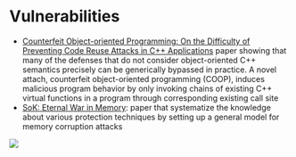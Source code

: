 # Vulnerabilities

 - [Counterfeit Object-oriented Programming: On the Difficulty of Preventing Code Reuse Attacks in C++ Applications](https://www.computer.org/csdl/proceedings-article/sp/2015/6949a745/17D45VsBU41)
   paper showing that many of the defenses that do not consider
   object-oriented C++ semantics precisely can be generically bypassed in
   practice. A novel attach, counterfeit object-oriented programming (COOP), induces malicious program behavior by only invoking
   chains of existing C++ virtual functions in a program through corresponding existing call site
 - [SoK: Eternal War in Memory](https://people.eecs.berkeley.edu/~dawnsong/papers/Oakland13-SoK-CR.pdf):
   paper that systematize the knowledge about various protection techniques by
   setting up a general model for memory corruption attacks

![](/images/taxonomy-memory-attacks.png)
